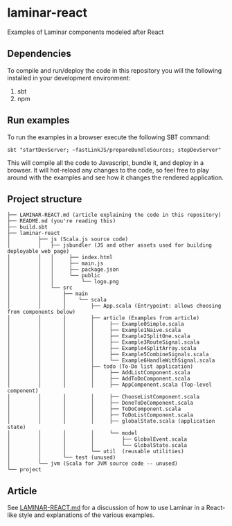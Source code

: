 # laminar-react

Examples of Laminar components modeled after React

## Dependencies

To compile and run/deploy the code in this repository you will the following installed in your development environment:
1. sbt
2. npm

## Run examples

To run the examples in a browser execute the following SBT command:

```shell
sbt "startDevServer; ~fastLinkJS/prepareBundleSources; stopDevServer"
```

This will compile all the code to Javascript, bundle it, and deploy in a browser. It will hot-reload any changes to the code, so feel free to play around with the examples and see how it changes the rendered application.

## Project structure

```
├── LAMINAR-REACT.md (article explaining the code in this repository)
├── README.md (you're reading this)
├── build.sbt
├── laminar-react
│         ├── js (Scala.js source code)
│         │   ├── jsbundler (JS and other assets used for building deployable web page)
│         │   │     ├── index.html
│         │   │     ├── main.js
│         │   │     ├── package.json
│         │   │     └── public
│         │   │         └── logo.png
│         │   └── src
│         │       ├── main
│         │       │    └── scala
│         │       │        ├── App.scala (Entrypoint: allows choosing from components below)
│         │       │        ├── article (Examples from article)
│         │       │        │     ├── Example0Simple.scala
│         │       │        │     ├── Example1Naive.scala
│         │       │        │     ├── Example2SplitOne.scala
│         │       │        │     ├── Example3RouteSignal.scala
│         │       │        │     ├── Example4SplitArray.scala
│         │       │        │     ├── Example5CombineSignals.scala
│         │       │        │     └── Example6HandleWithSignal.scala
│         │       │        ├── todo (To-Do list application)
│         │       │        │     ├── AddListComponent.scala
│         │       │        │     ├── AddToDoComponent.scala
│         │       │        │     ├── AppComponent.scala (Top-level component)
│         │       │        │     ├── ChooseListComponent.scala
│         │       │        │     ├── DoneToDoComponent.scala
│         │       │        │     ├── ToDoComponent.scala
│         │       │        │     ├── ToDoListComponent.scala
│         │       │        │     ├── globalState.scala (application state)
│         │       │        │     └── model
│         │       │        │         ├── GlobalEvent.scala
│         │       │        │         └── GlobalState.scala
│         │       │        └── util  (reusable utilities)
│         │       └── test (unused)
│         └── jvm (Scala for JVM source code -- unused)
└── project
```


## Article

See [LAMINAR-REACT.md](LAMINAR-REACT.md) for a discussion of how to use Laminar in a React-like style and explanations of the various examples.
